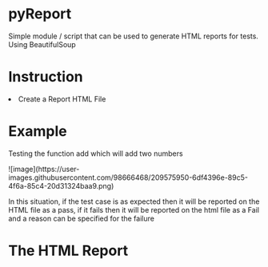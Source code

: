 # pyReport
Simple module / script that can be used to generate HTML reports for tests. Using BeautifulSoup


<h1>Instruction</h1>
<li>Create a Report HTML File</li>

<h1>Example</h1>
<p>Testing the function add which will add two numbers</p>
![image](https://user-images.githubusercontent.com/98666468/209575950-6df4396e-89c5-4f6a-85c4-20d31324baa9.png)
<p>In this situation, if the test case is as expected then it will be reported on the HTML file as a pass, if it fails then it will be reported on the html file as a Fail and a reason can be specified for the failure</p>

<h1>The HTML Report</h1>
<p></p>
